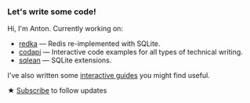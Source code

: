 ### Let's write some code!

Hi, I'm Anton. Currently working on:

- [redka](https://github.com/nalgeon/redka) — Redis re-implemented with SQLite.
- [codapi](https://github.com/nalgeon/codapi) — Interactive code examples for all types of technical writing.
- [sqlean](https://github.com/nalgeon/sqlean) — SQLite extensions.

I've also written some [interactive guides](https://antonz.org/#books) you might find useful.

★ [Subscribe](https://antonz.org/subscribe/) to follow updates
